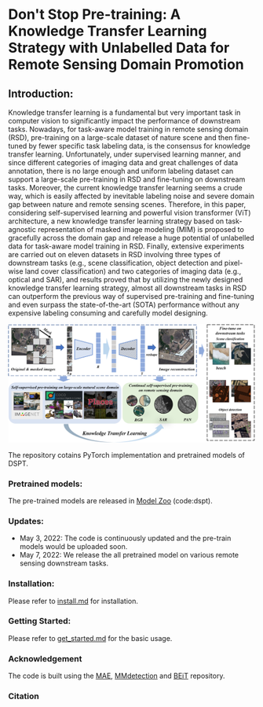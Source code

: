 # Don't Stop Pre-training: A Knowledge Transfer Learning Strategy with Unlabelled Data for Remote Sensing Domain Promotion

## Introduction:

Knowledge transfer learning is a fundamental but very important task in computer vision to significantly impact the performance of downstream tasks. Nowadays, for task-aware model training in remote sensing domain (RSD), pre-training on a large-scale dataset of nature scene and then fine-tuned by fewer specific task labeling data, is the consensus for knowledge transfer learning. Unfortunately, under supervised learning manner, and since different categories of imaging data and great challenges of data annotation, there is no large enough and uniform labeling dataset can support a large-scale pre-training in RSD and fine-tuning on downstream tasks. Moreover, the current knowledge transfer learning seems a crude way, which is easily affected by inevitable labeling noise and severe domain gap between nature and remote sensing scenes. Therefore, in this paper, considering self-supervised learning and powerful vision transformer (ViT) architecture, a new knowledge transfer learning strategy based on task-agnostic representation of masked image modeling (MIM) is proposed to gracefully across the domain gap and release a huge potential of unlabelled data for task-aware model training in RSD. Finally, extensive experiments are carried out on eleven datasets in RSD involving three types of downstream tasks (e.g., scene classification, object detection and pixel-wise land cover classification) and two categories of imaging data (e.g., optical and SAR), and results proved that by utilizing the newly designed knowledge transfer learning strategy, almost all downstream tasks in RSD can outperform the previous way of supervised pre-training and fine-tuning and even surpass the state-of-the-art (SOTA) performance without any expensive labeling consuming and carefully model designing.

<p align="center">
  <img src="framework.png" width="800">
</p>

The repository cotains PyTorch implementation and pretrained models of DSPT. 

### Pretrained models:
The pre-trained models are released in [Model Zoo](https://pan.baidu.com/s/1h6MSHWvikwUG_3mbpqr5fw) (code:dspt).




### Updates:
* May 3, 2022: The code is continuously updated and the pre-train models would be uploaded soon.
* May 7, 2022: We release the all pretrained model on various remote sensing downstream tasks.


### Installation:
Please refer to [install.md](install.md) for installation.

### Getting Started: 
Please refer to [get_started.md](get_started.md) for the basic usage.

### Acknowledgement
The code is built using the [MAE](https://github.com/facebookresearch/mae), [MMdetection](https://github.com/open-mmlab/mmdetection) and [BEiT](https://github.com/microsoft/unilm/tree/master/beit) repository.

### Citation
